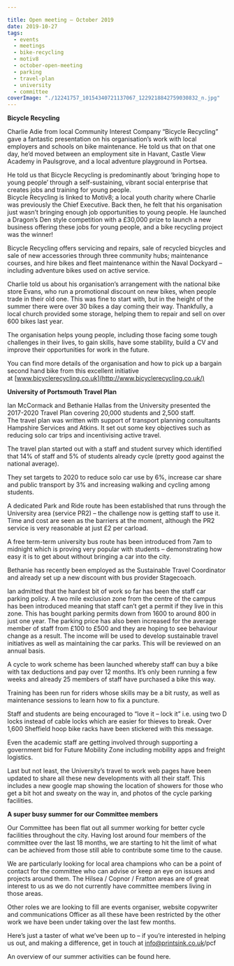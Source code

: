 ```yaml
---

title: Open meeting – October 2019
date: 2019-10-27
tags:  
  - events
  - meetings 
  - bike-recycling
  - motiv8
  - october-open-meeting
  - parking
  - travel-plan
  - university
  - committee
coverImage: "./12241757_10154340721137067_1229218842759030832_n.jpg"
---
```


**Bicycle Recycling**

Charlie Adie from local Community Interest Company “Bicycle Recycling” gave a fantastic presentation on his organisation’s work with local employers and schools on bike maintenance. He told us that on that one day, he’d moved between an employment site in Havant, Castle View Academy in Paulsgrove, and a local adventure playground in Portsea.

He told us that Bicycle Recycling is predominantly about ‘bringing hope to young people’ through a self-sustaining, vibrant social enterprise that creates jobs and training for young people.  
Bicycle Recycling is linked to Motiv8; a local youth charity where Charlie was previously the Chief Executive. Back then, he felt that his organisation just wasn’t bringing enough job opportunities to young people. He launched a Dragon’s Den style competition with a £30,000 prize to launch a new business offering these jobs for young people, and a bike recycling project was the winner!

Bicycle Recycling offers servicing and repairs, sale of recycled bicycles and sale of new accessories through three community hubs; maintenance courses, and hire bikes and fleet maintenance within the Naval Dockyard – including adventure bikes used on active service.

Charlie told us about his organisation’s arrangement with the national bike store Evans, who run a promotional discount on new bikes, when people trade in their old one. This was fine to start with, but in the height of the summer there were over 30 bikes a day coming their way. Thankfully, a local church provided some storage, helping them to repair and sell on over 600 bikes last year.

The organisation helps young people, including those facing some tough challenges in their lives, to gain skills, have some stability, build a CV and improve their opportunities for work in the future.

You can find more details of the organisation and how to pick up a bargain second hand bike from this excellent initiative at [www.bicyclerecycling.co.uk](http://www.bicyclerecycling.co.uk/)

**University of Portsmouth Travel Plan**

Ian McCormack and Bethanie Hallas from the University presented the 2017-2020 Travel Plan covering 20,000 students and 2,500 staff.  
The travel plan was written with support of transport planning consultants Hampshire Services and Atkins. It set out some key objectives such as reducing solo car trips and incentivising active travel.

The travel plan started out with a staff and student survey which identified that 14% of staff and 5% of students already cycle (pretty good against the national average).

They set targets to 2020 to reduce solo car use by 6%, increase car share and public transport by 3% and increasing walking and cycling among students.

A dedicated Park and Ride route has been established that runs through the University area (service PR2) – the challenge now is getting staff to use it. Time and cost are seen as the barriers at the moment, although the PR2 service is very reasonable at just £2 per carload.

A free term-term university bus route has been introduced from 7am to midnight which is proving very popular with students – demonstrating how easy it is to get about without bringing a car into the city.

Bethanie has recently been employed as the Sustainable Travel Coordinator and already set up a new discount with bus provider Stagecoach.

Ian admitted that the hardest bit of work so far has been the staff car parking policy. A two mile exclusion zone from the centre of the campus has been introduced meaning that staff can’t get a permit if they live in this zone. This has bought parking permits down from 1600 to around 800 in just one year. The parking price has also been increased for the average member of staff from £100 to £500 and they are hoping to see behaviour change as a result. The income will be used to develop sustainable travel initiatives as well as maintaining the car parks. This will be reviewed on an annual basis.

A cycle to work scheme has been launched whereby staff can buy a bike with tax deductions and pay over 12 months. It’s only been running a few weeks and already 25 members of staff have purchased a bike this way.

Training has been run for riders whose skills may be a bit rusty, as well as maintenance sessions to learn how to fix a puncture.

Staff and students are being encouraged to “love it – lock it” i.e. using two D locks instead of cable locks which are easier for thieves to break. Over 1,600 Sheffield hoop bike racks have been stickered with this message.

Even the academic staff are getting involved through supporting a government bid for Future Mobility Zone including mobility apps and freight logistics.

Last but not least, the University’s travel to work web pages have been updated to share all these new developments with all their staff. This includes a new google map showing the location of showers for those who get a bit hot and sweaty on the way in, and photos of the cycle parking facilities.

**A super busy summer for our Committee members**

Our Committee has been flat out all summer working for better cycle facilities throughout the city. Having lost around four members of the committee over the last 18 months, we are starting to hit the limit of what can be achieved from those still able to contribute some time to the cause.

We are particularly looking for local area champions who can be a point of contact for the committee who can advise or keep an eye on issues and projects around them. The Hilsea / Copnor / Fratton areas are of great interest to us as we do not currently have committee members living in those areas.

Other roles we are looking to fill are events organiser, website copywriter and communications Officer as all these have been restricted by the other work we have been under taking over the last few months.

Here’s just a taster of what we’ve been up to – if you’re interested in helping us out, and making a difference, get in touch at info@printsink.co.uk/pcf

An overview of our summer activities can be found here.

